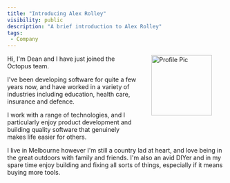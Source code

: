 ```yaml
---
title: "Introducing Alex Rolley"
visibility: public
description: "A brief introduction to Alex Rolley"
tags:
 - Company
---
```


<div style="float: right; margin: 30px; margin-top: 0">
<img alt="Profile Pic" src="https://i.octopus.com/site/team/avatar-alexr-140.png" height="140" width="140" />
</div>

Hi, I'm Dean and I have just joined the Octopus team.

I've been developing software for quite a few years now, and have worked in a variety of industries including education, health care, insurance and defence.

I work with a range of technologies, and I particularly enjoy product development and building quality software that genuinely makes life easier for others. 

I live in Melbourne however I'm still a country lad at heart, and love being in the great outdoors with family and friends. I'm also an avid DIYer and in my spare time enjoy building and fixing all sorts of things, especially if it means buying more tools.